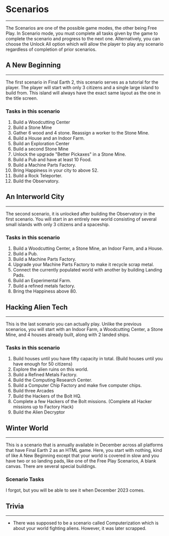 # Scenarios
---
The Scenarios are one of the possible game modes, the other being Free Play.
In Scenario mode, you must complete all tasks given by the game to complete the scenario
and progress to the next one. Alternatively, you can choose the Unlock All 
option which will allow the player to play any scenario regardless of completion of prior scenarios.

## A New Beginning
---
The first scenario in Final Earth 2, this scenario serves as a tutorial for the player.
The player will start with only 3 citizens and a single large island to build from. This island
will always have the exact same layout as the one in the title screen.

### Tasks in this scenario

1. Build a Woodcutting Center
2. Build a Stone Mine
3. Gather 6 wood and 4 stone. Reassign a worker to the Stone Mine.
4. Build a House and an Indoor Farm.
5. Build an Exploration Center
6. Build a second Stone Mine
7. Unlock the upgrade "Better Pickaxes" in a Stone Mine.
8. Build a Pub and have at least 10 Food.
9. Build a Machine Parts Factory.
10. Bring Happiness in your city to above 52.
11. Build a Rock Teleporter.
12. Build the Observatory.

## An Interworld City
---
The second scenario, it is unlocked after building the Observatory in the first scenario.
You will start in an entirely new world consisting of several small islands with only 3 citizens
and a spaceship.
### Tasks in this scenario
1. Build a Woodcutting Center, a Stone Mine, an Indoor Farm, and a House.
2. Build a Pub.
3. Build a Machine Parts Factory.
4. Upgrade your Machine Parts Factory to make it recycle scrap metal.
5. Connect the currently populated world with another by building Landing Pads.
6. Build an Experimental Farm.
7. Build a refined metals factory.
8. Bring the Happiness above 80.

## Hacking Alien Tech
---
This is the last scenario you can actually play. Unlike the previous scenarios, you will start
with an Indoor Farm, a Woodcutting Center, a Stone Mine, and 4 houses already built, along with 2 
landed ships.
### Tasks in this scenario
1. Build houses until you have fifty capacity in total. (Build houses until you have enough for 50 citizens)
2. Explore the alien ruins on this world.
3. Build a Refined Metals Factory.
4. Build the Computing Research Center.
5. Build a Computer Chip Factory and make five computer chips.
6. Build three Arcades
7. Build the Hackers of the Bolt HQ.
8. Complete a few Hackers of the Bolt missions. (Complete all Hacker missions up to Factory Hack)
9. Build the Alien Decryptor

## Winter World
---
This is a scenario that is annually available in December across all platforms that have Final Earth 2 as an HTML game. Here, you start with nothing, kind of like A New Beginning except that your world is covered in slow and you have two or so landing pads, like one of the Free Play Scenarios, A blank canvas. There are several special buildings.
### Scenario Tasks
I forgot, but you will be able to see it when December 2023 comes.

## Trivia
---
- There was supposed to be a scenario called Computerization which is about your world
 fighting aliens. However, it was later scrapped.
 
 
 
 
 
 
 
 

